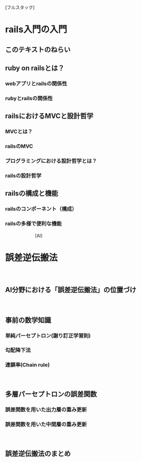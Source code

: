 [フルスタック]  
# rails入門の入門  

## このテキストのねらい  

## ruby on railsとは？  
### webアプリとrailsの関係性  
### rubyとrailsの関係性  

## railsにおけるMVCと設計哲学  
### MVCとは？  
### railsのMVC  
### プログラミングにおける設計哲学とは？  
### railsの設計哲学  

## railsの構成と機能  
### railsのコンポーネント（構成）  
### railsの多様で便利な機能  
　　
　　
　　
[AI]  
# 誤差逆伝搬法

　　
## AI分野における「誤差逆伝搬法」の位置づけ　　  

　　
## 事前の数学知識  
### 単純パーセプトロン(謝り訂正学習則)　　
### 勾配降下法　　
### 連鎖率(Chain rule)  
　　
　　
## 多層パーセプトロンの誤差関数 　
### 誤差関数を用いた出力層の重み更新　　
### 誤差関数を用いた中間層の重み更新　　
　　
　　
## 誤差逆伝搬法のまとめ  

